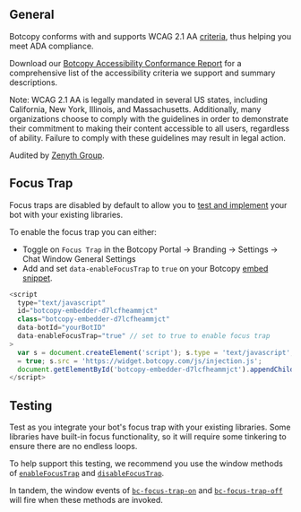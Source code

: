 ## General


Botcopy conforms with and supports WCAG 2.1 AA [criteria](https://www.w3.org/TR/WCAG21/ ':target=_blank'), thus helping you meet ADA compliance. 

Download our [Botcopy Accessibility Conformance Report](https://uploads-ssl.webflow.com/62de16403533f6963c00f375/63a4b4bed004d085757b6558_Zenyth_ACR_BotCopy_10-27-2022%20(1).pdf ':target=_blank') for a comprehensive list of the accessibility criteria we support and summary descriptions. 

Note: WCAG 2.1 AA is legally mandated in several US states, including California, New York, Illinois, and Massachusetts. Additionally, many organizations choose to comply with the guidelines in order to demonstrate their commitment to making their content accessible to all users, regardless of ability. Failure to comply with these guidelines may result in legal action.

Audited by [Zenyth Group](https://www.zenythgroup.com/index ':target=_blank').

## Focus Trap

Focus traps are disabled by default to allow you to [test and implement](https://botcopy.github.io/docs/#/wcag/focus-trap?id=testing) your bot with your existing libraries.

To enable the focus trap you can either:

- Toggle on `Focus Trap` in the Botcopy Portal -> Branding -> Settings -> Chat Window General Settings
- Add and set `data-enableFocusTrap` to `true` on your Botcopy [embed snippet](https://botcopy.github.io/docs/#/basics/connect?id=embed-snippet).

```js
<script
  type="text/javascript"
  id="botcopy-embedder-d7lcfheammjct"
  class="botcopy-embedder-d7lcfheammjct"
  data-botId="yourBotID"
  data-enableFocusTrap="true" // set to true to enable focus trap
>
  var s = document.createElement('script'); s.type = 'text/javascript'; s.async
  = true; s.src = 'https://widget.botcopy.com/js/injection.js';
  document.getElementById('botcopy-embedder-d7lcfheammjct').appendChild(s);
</script>
```

## Testing

Test as you integrate your bot's focus trap with your existing libraries. Some libraries have built-in focus functionality, so it will require some tinkering to ensure there are no endless loops.

To help support this testing, we recommend you use the window methods of [`enableFocusTrap`](https://botcopy.github.io/docs/#/window/methods?id=enable-focus-trap) and [`disableFocusTrap`](https://botcopy.github.io/docs/#/window/methods?id=disable-focus-trap).

In tandem, the window events of [`bc-focus-trap-on`](https://botcopy.github.io/docs/#/window/events?id=bc-focus-trap-on) and [`bc-focus-trap-off`](https://botcopy.github.io/docs/#/window/events?id=bc-focus-trap-off) will fire when these methods are invoked.
